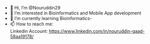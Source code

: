 - 👋 Hi, I’m @Nouruddin29
- 👀 I’m interested in Bioinformatics and Mobile App development
- 🌱 I’m currently learning Bioinformatics- 
- 📫 How to reach me:                             
   Linkedin Account: https://www.linkedin.com/in/nouruddin-gaad-58aa19178/

<!---
Nouruddin29/Nouruddin29 is a ✨ special ✨ repository because its `README.md` (this file) appears on your GitHub profile.
You can click the Preview link to take a look at your changes.
--->

